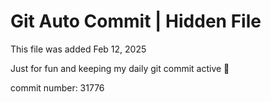 # Git Auto Commit | Hidden File

This file was added Feb 12, 2025

Just for fun and keeping my daily git commit active 🤪

commit number: 31776
